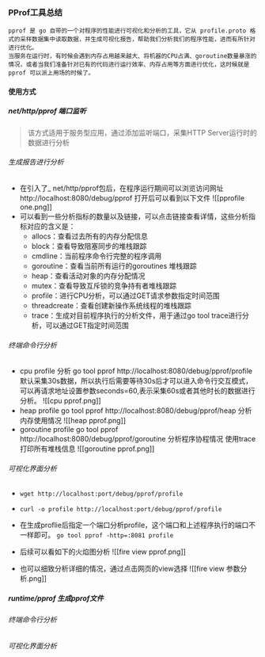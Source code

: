 ###  PProf工具总结
	pprof 是 go 自带的一个对程序的性能进行可视化和分析的工具，它从 profile.proto 格式的采样数据集中读取数据，并生成可视化报告，帮助我们分析我们的程序性能，进而有所针对进行优化。
	当服务在运行时，有时候会遇到内存占用越来越大、将机器的CPU占满、goroutine数量暴涨的情况，或者当我们准备针对已有的代码进行运行效率、内存占用等方面进行优化，这时候就是 pprof 可以派上用场的时候了。

#### 使用方式
##### net/http/pprof 端口监听

> 该方式适用于服务型应用，通过添加监听端口，采集HTTP Server运行时的数据进行分析
###### 生成报告进行分析
- 在引入了_ net/http/pprof包后，在程序运行期间可以浏览访问网址 http://localhost:8080/debug/pprof 打开后可以看到以下文件
  ![[pprofile one.png]]
- 可以看到一些分析指标的数量以及链接，可以点击链接查看详情，这些分析指标对应的含义是：
	- allocs：查看过去所有的内存分配信息
	- block：查看导致阻塞同步的堆栈跟踪
	- cmdline：当前程序命令行完整的程序调用
	- goroutine：查看当前所有运行的goroutines 堆栈跟踪
	- heap：查看活动对象的内存分配情况
	- mutex：查看导致互斥锁的竞争持有者堆栈跟踪
	- profile：进行CPU分析，可以通过GET请求参数指定时间范围
	- threadcreate：查看创建新操作系统线程的堆栈跟踪
	- trace：生成对目前程序执行的分析文件，用于通过go tool trace进行分析，可以通过GET指定时间范围
###### 终端命令行分析
- cpu profile 分析 go tool pprof http://localhost:8080/debug/pprof/profile 默认采集30s数据，所以执行后需要等待30s后才可以进入命令行交互模式，可以再请求地址设置参数seconds=60,表示采集60s或者其他时长的数据进行分析。
  ![[cpu pprof.png]]
- heap profile go tool pprof http://localhost:8080/debug/pprof/heap 分析内存使用情况
  ![[heap pprof.png]]
- goroutine profile go tool pprof http://localhost:8080/debug/pprof/goroutine 分析程序协程情况 使用trace打印所有堆栈信息
  ![[goroutine pprof.png]]
###### 可视化界面分析

- `wget http://localhost:port/debug/pprof/profile`
- `curl -o profile http://localhost:port/debug/pprof/profile`
- 在生成proflie后指定一个端口分析profile，这个端口和上述程序执行的端口不一样即可。
  `go tool pprof -http=:8081 profile`
- 后续可以看如下的火焰图分析
  ![[fire view pprof.png]]

- 也可以细致分析详细的情况，通过点击网页的view选择
  ![[fire view 参数分析.png]]
  
##### runtime/pprof 生成pprof文件

###### 终端命令行分析
###### 可视化界面分析


